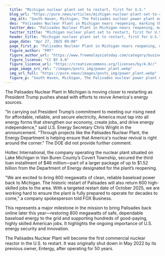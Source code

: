 ```yaml
---
  title: "Michigan nuclear plant set to restart, first for U.S."
  blog_url: "https://pure.news/articles/michigan-nuclear-plant-set-to-restart-first-for-us"
  img_alt: "South Haven, Michigan, The Palisades nuclear power plant on the shore of Lake Michigan"
  des: "Palisades Nuclear Plant in Michigan nears reopening, marking the first U.S. reactor restart under Trump's energy plan."
  twitter_des: "Palisades Nuclear Plant in Michigan nears reopening, marking the first U.S. reactor restart under Trump's energy plan."
  twitter_tittle: "Michigan nuclear plant set to restart, first for U.S."
  header_title: "Michigan nuclear plant set to restart, first for U.S."
  page_date: "Apr 27, 2025 09:00"
  page_first_p: "Palisades Nuclear Plant in Michigan nears reopening, marking the first U.S. reactor restart under Trump's energy plan."
  figure_author: "FMT"
  figure_author_url: "https://www.freemalaysiatoday.com/category/business/2024/12/05/openai-chief-believes-musk-will-not-abuse-government-power/"
  figure_license: "CC BY 4.0"
  figure_license_url: "https://creativecommons.org/licenses/by/4.0//"
  page_image_src_rel: "/images/posts_img/power_plant.webp"
  img_url_full: "https://pure.news/images/posts_img/power_plant.webp"
  figure_p: "South Haven, Michigan, The Palisades nuclear power plant on the shore of Lake Michigan"
---
```


The Palisades Nuclear Plant in Michigan is moving closer to restarting as President Trump pushes ahead with efforts to revive America's energy sources.

"In carrying out President Trump’s commitment to meeting our rising need for affordable, reliable, and secure electricity, America must tap into all energy forms that strengthen our economy, create jobs, and drive energy independence," said U.S. Energy Secretary Chris Wright in the announcement. "Through projects like the Palisades Nuclear Plant, the Energy Department is helping ensure that America's nuclear revival is right around the corner." The DOE did not provide further comment.

Holtec International, the company operating the nuclear plant situated on Lake Michigan in Van Buren County’s Covert Township, secured the third loan installment of $46 million—part of a larger package of up to $1.52 billion from the Department of Energy designated for the plant’s reopening.

"We are excited to bring 800 megawatts of clean, reliable baseload power back to Michigan. The historic restart of Palisades will also return 600 high-skilled jobs to the area. With a targeted restart date of October 2025, we are working hard to ensure the plant is fully prepared to operate for decades to come," a company spokesperson told FOX Business.

This represents a major milestone in the mission to bring Palisades back online later this year—restoring 800 megawatts of safe, dependable baseload energy to the grid and supporting hundreds of good-paying, highly skilled American jobs. It highlights the ongoing importance of U.S. energy security and innovation.

The Palisades Nuclear Plant will become the first commercial nuclear reactor in the U.S. to restart. It was originally shut down in May 2022 by its previous owner, Entergy, after operating for 50 years.
